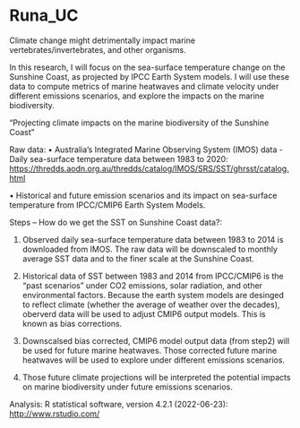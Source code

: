 # Runa_UC

Climate change might detrimentally impact marine vertebrates/invertebrates, and other organisms.

In this research, I will focus on the sea-surface temperature change on the Sunshine Coast, as projected by IPCC Earth System models. I will use these data to compute metrics of marine heatwaves and climate velocity under different emissions scenarios, and explore the impacts on the marine biodiversity. 

“Projecting climate impacts on the marine biodiversity of the Sunshine Coast”

Raw data:
• Australia’s Integrated Marine Observing System (IMOS) data - Daily sea-surface temperature data between 1983 to 2020:
https://thredds.aodn.org.au/thredds/catalog/IMOS/SRS/SST/ghrsst/catalog.html

• Historical and future emission scenarios and its impact on sea-surface temperature from IPCC/CMIP6 Earth System Models. 

Steps – How do we get the SST on Sunshine Coast data?: 
1. Observed daily sea-surface temperature data between 1983 to 2014 is downloaded from IMOS. The raw data will be downscaled to monthly average SST data and to the finer scale at the Sunshine Coast. 

2. Historical data of SST between 1983 and 2014 from IPCC/CMIP6 is the “past scenarios” under CO2 emissions, solar radiation, and other environmental factors. Because the earth system models are desinged to reflect climate (whether the average of weather over the decades), oberverd data will be used to adjust CMIP6 output models. This is known as bias corrections. 

3. Downscalsed bias corrected, CMIP6 model output data (from step2) will be used for future marine heatwaves. Those corrected future marine heatwaves will be used to explore under different emissions scenarios.

4. Those future climate projections will be interpreted the potential impacts on marine biodiversity under future emissions scenarios. 

Analysis: 
R statistical software, version 4.2.1 (2022-06-23): http://www.rstudio.com/

